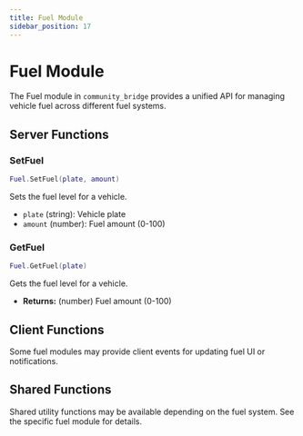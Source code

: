 ```yaml
---
title: Fuel Module
sidebar_position: 17
---
```


# Fuel Module

The Fuel module in `community_bridge` provides a unified API for managing vehicle fuel across different fuel systems.

## Server Functions

### SetFuel
```lua
Fuel.SetFuel(plate, amount)
```
Sets the fuel level for a vehicle.
- `plate` (string): Vehicle plate
- `amount` (number): Fuel amount (0-100)

### GetFuel
```lua
Fuel.GetFuel(plate)
```
Gets the fuel level for a vehicle.
- **Returns:** (number) Fuel amount (0-100)

## Client Functions

Some fuel modules may provide client events for updating fuel UI or notifications.

## Shared Functions

Shared utility functions may be available depending on the fuel system. See the specific fuel module for details.
